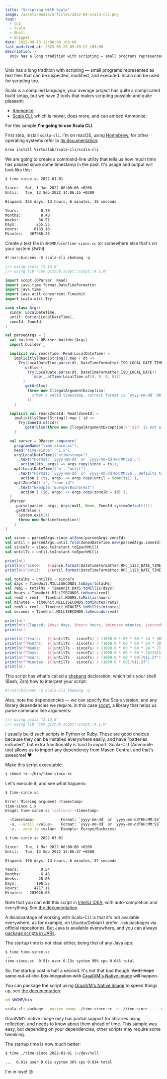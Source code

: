 ```yaml
---
title: "Scripting with Scala"
image: /assets/media/articles/2022-09-scala-cli.png
tags:
  - CLI
  - Scala
  - Shell
  - Snippet
date: 2022-09-13 12:00:00 +03:00
last_modified_at: 2023-05-28 09:39:22 +03:00
description: >
  Unix has a long tradition with scripting — small programs represented as text files that can be inspected, modified, and executed. Scala can be used for scripting too.
---
```


<p class="intro">
  Unix has a long tradition with scripting — small programs represented as text files that can be inspected, modified, and executed. Scala can be used for scripting too.
</p>

Scala is a compiled language, your average project has quite a complicated build setup, but we have 2 tools that makes scripting possible and quite pleasant:

- [Ammonite](https://ammonite.io/#ScalaScripts);
- [Scala CLI](https://scala-cli.virtuslab.org/), which is newer, does more, and can embed Ammonite;

For this sample **I'm going to use Scala CLI**.

First step, install `scala-cli`. I'm on macOS, using [Homebrew](https://brew.sh/), for other operating systems refer to [its documentation](https://scala-cli.virtuslab.org/docs/overview#installation):

```sh
brew install Virtuslab/scala-cli/scala-cli
```

We are going to create a command-line utility that tells us how much time has passed since some timestamp in the past. It's usage and output will look like this:

```sh
$ time-since.sc 2022-01-01

Since:   Sat, 1 Jan 2022 00:00:00 +0200
Until:   Tue, 13 Sep 2022 14:06:15 +0300

Elapsed: 255 days, 13 hours, 6 minutes, 15 seconds

Years:          0.70
Months:         8.40
Weeks:         36.51
Days:         255.55
Hours:       6133.10
Minutes:   367986.26
```

Create a text file in `$HOME/bin/time-since.sc` (or somewhere else that's on your system `$PATH`):

```scala
#!/usr/bin/env -S scala-cli shebang -q

//> using scala "2.13.8"
//> using lib "com.github.scopt::scopt::4.1.0"

import scopt.{OParser, Read}
import java.time.format.DateTimeFormatter
import java.time._
import java.util.concurrent.TimeUnit
import scala.util.Try

case class Args(
  since: LocalDateTime,
  until: Option[LocalDateTime],
  zoneId: ZoneId,
)

val parsedArgs = {
  val builder = OParser.builder[Args]
  import builder._

  implicit val readsTime: Read[LocalDateTime] =
    implicitly[Read[String]].map { dt =>
      Try(LocalDateTime.parse(dt, DateTimeFormatter.ISO_LOCAL_DATE_TIME))
        .orElse {
          Try(LocalDate.parse(dt, DateTimeFormatter.ISO_LOCAL_DATE))
            .map(_.atTime(LocalTime.of(0, 0, 0, 0)))
        }
        .getOrElse(
          throw new IllegalArgumentException(
            s"Not a valid timestamp, correct format is `yyyy-mm-dd` OR `yyyy-mm-ddTHH:MM:SS`."
          ))
    }

  implicit val readsZoneId: Read[ZoneId] =
    implicitly[Read[String]].map { id =>
      Try(ZoneId.of(id))
        .getOrElse(throw new IllegalArgumentException(s"'$id' is not a valid timezone id"))
    }

  val parser = OParser.sequence(
    programName("time-since.sc"),
    head("time-since", "1.x"),
    arg[LocalDateTime]("<timestamp>")
      .text("Format: `yyyy-mm-dd` or `yyyy-mm-ddTHH:MM:SS`.")
      .action((ts, args) => args.copy(since = ts)),
    opt[LocalDateTime]('u', "until")
      .text("Format: `yyyy-mm-dd` or `yyyy-mm-ddTHH:MM:SS`. Defaults to NOW.")
      .action { (ts, args) => args.copy(until = Some(ts)) },
    opt[ZoneId]('z', "zone-id")
      .text("Example: Europe/Bucharest")
      .action { (id, args) => args.copy(zoneId = id) },
  )
  OParser
    .parse(parser, args, Args(null, None, ZoneId.systemDefault()))
    .getOrElse {
      System.exit(1)
      throw new RuntimeException()
    }
}

val since = parsedArgs.since.atZone(parsedArgs.zoneId)
val until = parsedArgs.until.fold(ZonedDateTime.now(parsedArgs.zoneId))(_.atZone(parsedArgs.zoneId))
val sinceTs = since.toInstant.toEpochMilli
val untilTs = until.toInstant.toEpochMilli

println()
println(s"Since:   ${since.format(DateTimeFormatter.RFC_1123_DATE_TIME)}")
println(s"Until:   ${until.format(DateTimeFormatter.RFC_1123_DATE_TIME)}")

val totalMs = untilTs - sinceTs
val days = TimeUnit.MILLISECONDS.toDays(totalMs)
val rem1 = totalMs - TimeUnit.DAYS.toMillis(days)
val hours = TimeUnit.MILLISECONDS.toHours(rem1)
val rem2 = rem1 - TimeUnit.HOURS.toMillis(hours)
val minutes = TimeUnit.MILLISECONDS.toMinutes(rem2)
val rem3 = rem2 - TimeUnit.MINUTES.toMillis(minutes)
val seconds = TimeUnit.MILLISECONDS.toSeconds(rem3)

println()
println(s"Elapsed: $days days, $hours hours, $minutes minutes, $seconds seconds")
println()

println(f"Years:   ${(untilTs - sinceTs) / (1000.0 * 60 * 60 * 24 * 365.24)}%11.2f")
println(f"Months:  ${(untilTs - sinceTs) / (1000.0 * 60 * 60 * 24 * 30.417)}%11.2f")
println(f"Weeks:   ${(untilTs - sinceTs) / (1000.0 * 60 * 60 * 24 * 7)}%11.2f")
println(f"Days:    ${(untilTs - sinceTs) / (1000.0 * 60 * 60 * 24)}%11.2f")
println(f"Hours:   ${(untilTs - sinceTs) / (1000.0 * 60 * 60)}%11.2f")
println(f"Minutes: ${(untilTs - sinceTs) / (1000.0 * 60)}%11.2f")
println()
```

This script has what's called a [shebang](https://en.wikipedia.org/wiki/Shebang_(Unix)) declaration, which tells your shell (Bash, Zsh) how to interpret your script:

```sh
#!/usr/bin/env -S scala-cli shebang -q
```

Also, note the dependencies — we can specify the Scala version, and any library dependencies we require, in this case [scopt](https://github.com/scopt/scopt), a library that helps us parse command line arguments:

```scala
//> using scala "2.13.8"
//> using lib "com.github.scopt::scopt::4.1.0"
```

I usually build such scripts in Python or Ruby. These are good choices because they can be installed everywhere easily, and have "batteries included", but extra functionality is hard to import. Scala-CLI (Ammonite too) allows us to import any dependency from Maven Central, and that's awesome! ❤️

Make this script executable:

```sh
$ chmod +x ~/bin/time-since.sc
```

Let's execute it, and see what happens:

```sh
$ time-since.sc

Error: Missing argument <timestamp>
time-since 1.x
Usage: time-since.sc [options] <timestamp>

  <timestamp>            Format: `yyyy-mm-dd` or `yyyy-mm-ddTHH:MM:SS`.
  -u, --until <value>    Format: `yyyy-mm-dd` or `yyyy-mm-ddTHH:MM:SS`. Defaults to NOW.
  -z, --zone-id <value>  Example: Europe/Bucharest

$ time-since.sc 2022-03-01

Since:   Tue, 1 Mar 2022 00:00:00 +0200
Until:   Tue, 13 Sep 2022 14:06:37 +0300

Elapsed: 196 days, 13 hours, 6 minutes, 37 seconds

Years:          0.54
Months:         6.46
Weeks:         28.08
Days:         196.55
Hours:       4717.11
Minutes:   283026.63
```

Note that you can edit this script in [IntelliJ IDEA](https://www.jetbrains.com/idea/), with auto-completion and everything. See [the documentation](https://scala-cli.virtuslab.org/docs/cookbooks/intellij).

A disadvantage of working with Scala-CLI is that it's not available everywhere, as for example, on Ubuntu/Debian I prefer `.deb` packages via official repositories. But Java is available everywhere, and you can always [package scripts in JARs](https://scala-cli.virtuslab.org/docs/cookbooks/scala-package).

The startup time is not ideal either, being that of any Java app:

```sh
$ time time-since.sc
...
time-since.sc  0.51s user 0.13s system 99% cpu 0.645 total
```

So, the startup cost is half a second. It's not that bad though. ~~And I hope some out-of-the-box integration with [GraalVM's Native Image](https://www.graalvm.org/native-image/) will happen.~~

You can package the script using [GraalVM's Native Image](https://www.graalvm.org/native-image/) to speed things up, see [the documentation](https://scala-cli.virtuslab.org/docs/cookbooks/native-images):

```sh
cd $HOME/bin

scala-cli package --native-image ./time-since.sc -o ./time-since -- --no-fallback
```

<p class="warn-bubble" markdown="1">
GraalVM's native image only has partial support for libraries using reflection, and needs to know about them ahead of time. This sample was easy, but depending on your dependencies, other scripts may require some tweaking.
</p>

The startup time is now much better:

```sh
$ time ./time-since 2022-01-01 1>/dev/null

...  0.01s user 0.01s system 36% cpu 0.034 total
```

I'm in love! 😍
